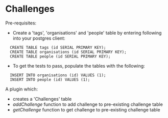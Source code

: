 # Challenges

Pre-requisites:
- Create a 'tags', 'organisations' and 'people' table by entering following
into your postgres client:
```
  CREATE TABLE tags (id SERIAL PRIMARY KEY);
  CREATE TABLE organisations (id SERIAL PRIMARY KEY);
  CREATE TABLE people (id SERIAL PRIMARY KEY);
```
- To get the tests to pass, populate the tables with the following:
```
  INSERT INTO organisations (id) VALUES (1);
  INSERT INTO people (id) VALUES (1);
```

A plugin which:
- creates a 'Challenges' table
- _addChallenge_ function to add challenge to pre-existing challenge table
- _getChallenge_ function to get challenge to pre-existing challenge table
